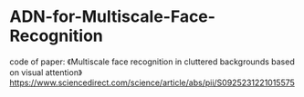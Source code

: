# ADN-for-Multiscale-Face-Recognition

code of paper: 《Multiscale face recognition in cluttered backgrounds based on visual attention》
                https://www.sciencedirect.com/science/article/abs/pii/S0925231221015575
